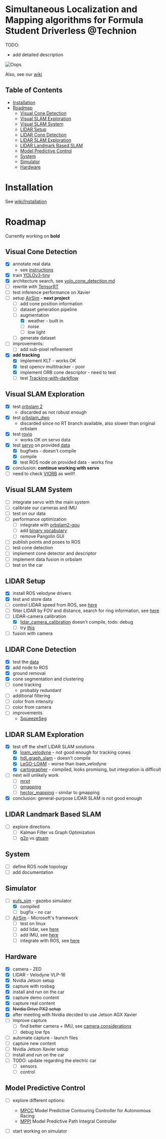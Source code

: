 # Simultaneous Localization and Mapping algorithms for Formula Student Driverless @Technion
TODO: 
- add detailed description

![Oops](doc/resources/yolo_demo.gif)  

Also, see our [wiki](https://github.com/aslyansky-m/FSTD_SLAM/wiki)

## Table of Contents
- [Installation](https://github.com/aslyansky-m/FSTD_SLAM/wiki/Installation)  
- [Roadmap](#Roadmap) 
  - [Visual Cone Detection](#Visual-Cone-Detection)
  - [Visual SLAM Exploration](#Visual-SLAM-Exploration)
  - [Visual SLAM System](#Visual-SLAM-System)
  - [LIDAR Setup](#LIDAR-Setup)
  - [LIDAR Cone Detection](#LIDAR-Cone-Detection)
  - [LIDAR SLAM Exploration](#LIDAR-SLAM-Exploration)
  - [LIDAR Landmark Based SLAM](#LIDAR-Landmark-Based-SLAM)
  - [Model Predictive Control](#Model-Predictive-Control)
  - [System](#System)
  - [Simulator](#Simulator)
  - [Hardware ](#Hardware)


# Installation
See [wiki/Installation](https://github.com/aslyansky-m/FSTD_SLAM/wiki/Installation)

# Roadmap
Currently working on **bold**

## Visual Cone Detection
- [x] annotate real data
  - see [instructions](https://github.com/aslyansky-m/FSTD_SLAM/blob/master/doc/cone_dataset.md)
- [x] train [YOLOv3-tiny](https://github.com/AlexeyAB/darknet)
- [x] architecture search, see [yolo_cone_detection.md](doc/yolo_cone_detection.md)
- [ ] rewrite with [TensorRT](https://github.com/vat-nvidia/deepstream-plugins)
- [ ] test inference performance on Xavier
- [ ] setup [AirSim](https://github.com/FSTDriverless/AirSim) - **next project**
  - [ ] add cone position information
  - [ ] dataset generation pipeline
  - [ ] augmentation
    - [x] weather - built in
    - [ ] noise 
    - [ ] low light
  - [ ] generate dataset
- [ ] improvements:
  - [ ] add sub-pixel refinement
- [x] **add tracking** 
  - [x] implement KLT - works OK
  - [x] test opencv multitracker - poor
  - [x] implement ORB cone descriptor - need to test
  - [ ] test [Tracking-with-darkflow](https://github.com/bendidi/Tracking-with-darkflow)

## Visual SLAM Exploration
- [x] test [orbslam 2](https://github.com/raulmur/ORB_SLAM2.git)
  - discarded as not robust enough
- [x] test [orbslam_dwo](https://github.com/JzHuai0108/ORB_SLAM)
  - discarded since no RT branch available, also slower than original orbslam
- [x] test [rovio](https://github.com/ethz-asl/rovio)
  - works OK on servo data
- [x] test [servo](https://github.com/grafue/SERVO/) on provided [data](https://github.com/grafue/SERVO/tree/master/Examples/ROS)
  - [x] bugfixes - doesn't compile
  - [x] compile
  - [x] test ROS node on provided data - works fine
- [x] conclusion: **continue working with servo**
- [ ] need to check [VIORB](https://github.com/jingpang/LearnVIORB) as well!!

## Visual SLAM System
- [ ] integrate servo with the main system
- [ ] calibrate our cameras and IMU
- [ ] test on our data
- [ ] performance optimization
  - [ ] integrate with [orbslam2-gpu](https://github.com/yunchih/ORB-SLAM2-GPU2016-final)
  - [ ] add [binary vocabulary](https://github.com/raulmur/ORB_SLAM2/pull/21)
  - [ ] remove Pangolin GUI
- [ ] publish points and poses to ROS
- [ ] test cone detection
- [ ] implement cone detector and descriptor
- [ ] implement data fusion in orbslam
- [ ] test on the car

## LIDAR Setup
- [x] install ROS velodyne drivers
- [x] test and store data
- [ ] control LIDAR speed from ROS, see [here](http://wiki.ros.org/velodyne_driver)
- [ ] filter LIDAR by FOV and distance, search for ring information, see [here](http://wiki.ros.org/velodyne_pointcloud)
- [ ] LIDAR-camera calibration
  - [x]  [lidar_camera_calibration](http://wiki.ros.org/lidar_camera_calibration) doesn't compile, todo: debug
  - [ ] try [this](https://github.com/agarwa65/lidar_camera_calibration)
- [ ] fusion with camera

## LIDAR Cone Detection
- [x] test the [data](https://github.com/aslyansky-m/FSTD_SLAM/wiki/Datasets)
- [x] add node to ROS 
- [X] ground removal
- [X] cone segmentation and clustering
- [ ] cone tracking
  - probably redundant
- [ ] additional filtering
- [ ] color from intensity
- [ ] color from camera
- [ ] improvements
  - [SqueezeSeg](https://github.com/BichenWuUCB/SqueezeSeg)

## LIDAR SLAM Exploration
- [x] test off the shelf LIDAR SLAM solutions
  - [x] [loam_velodyne](https://github.com/laboshinl/loam_velodyne) - not good enough for tracking cones
  - [x] [hdl_graph_slam](https://github.com/koide3/hdl_graph_slam) - doesn't compile
  - [x] [LeGO-LOAM](https://github.com/RobustFieldAutonomyLab/LeGO-LOAM) - worse than loam_velodyne
  - [x] [cartographer](https://github.com/googlecartographer/cartographer) - compiled, looks promising, but integration is difficult
- [ ] next will unlikely work
  - [ ] [mrpt](https://www.mrpt.org/list-of-mrpt-apps/application-kf-slam/)
  - [ ] [gmapping](http://wiki.ros.org/gmapping)
  - [ ] [hector_mapping](http://wiki.ros.org/hector_mapping) - similar to gmapping
- [x] conclusion: general-purpose LIDAR SLAM is not good enough

## **LIDAR Landmark Based SLAM**
 - [ ] explore directions
   - [ ] Kalman Filter vs Graph Optimization
   - [ ] [g2o](https://github.com/RainerKuemmerle/g2o) vs [gtsam](https://bitbucket.org/gtborg/gtsam)

## System
- [ ] define ROS node topology
- [ ] add documentation 

## Simulator 
- [ ] [eufs_sim](https://github.com/eufsa/eufs_sim) - gazebo simulator
  - [x] compiled
  - [ ] bugfix - no car
- [ ] [AirSim](https://github.com/FSTDriverless/AirSim) - Microsoft's framework
  - [ ] test on linux
  - [ ] add lidar, see [here](https://github.com/Microsoft/AirSim/blob/master/docs/lidar.md)
  - [ ] add IMU, see [here](https://github.com/Microsoft/AirSim/tree/master/AirLib/include/sensors/imu)
  - [ ] integrate with ROS, see [here](https://github.com/Microsoft/AirSim/blob/master/docs/ros.md)
  
## Hardware
- [x] camera - ZED
- [x] LIDAR - Velodyne VLP-16
- [x] Nvidia Jetson setup
- [x] capture with rosbag
- [x] install and run on the car
- [x] capture demo content 
- [x] capture real content
- [X] ~~Nvidia Drive PX2 setup~~ 
- [X] after meeting with Nvidia decided to use Jetson AGX Xavier
- [ ] improve capture
  - [ ] find better camera + IMU, see [camera considerations](doc/camera_considerations.md)
  - [ ] debug low fps
- [ ] automate capture - launch files
- [ ] capture new content
- [ ] Nvidia Jetson Xavier setup
- [ ] install and run on the car
- [ ] TODO: update regarding the electric car
  - [ ] sensors
  - [ ] control
  
## Model Predictive Control
- [ ] explore different options:
  - [MPCC](https://github.com/alexliniger/MPCC) Model Predictive Contouring Controller for Autonomous Racing
  - [MPPI](https://github.com/AutoRally/autorally/wiki/Model-Predictive-Path-Integral-Controller-(MPPI)) Model Predictive Path Integral Controller
- [ ] start working on simulator


